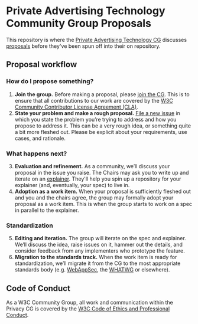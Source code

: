 # Private Advertising Technology Community Group Proposals 

This repository is where the [Private Advertising Technology CG](https://patcg.github.io/) discusses [proposals](https://patcg.github.io/charter.html#proposals) before they've been spun off into their on repository.

## Proposal workflow

### How do I propose something?

1. **Join the group.** Before making a proposal, please [join the CG](https://www.w3.org/community/patcg/join). This is to ensure that all contributions to our work are covered by the [W3C Community Contributor License Agreement (CLA)](https://www.w3.org/community/about/agreements/cla/).
2. **State your problem and make a rough proposal.** [File a new issue](https://github.com/patcg/proposals/issues/new) in which you state the problem you’re trying to address and how you propose to address it. This can be a very rough idea, or something quite a bit more fleshed out. Please be explicit about your requirements, use cases, and rationale.

### What happens next?

3. **Evaluation and refinement.** As a community, we’ll discuss your proposal in the issue you raise. The Chairs may ask you to write up and iterate on an [explainer](https://github.com/w3ctag/w3ctag.github.io/blob/master/explainers.md). They'll help you spin up a repository for your explainer (and, eventually, your spec) to live in.
4. **Adoption as a work item.** When your proposal is sufficiently fleshed out and you and the chairs agree, the group may formally adopt your proposal as a work item. This is when the group starts to work on a spec in parallel to the explainer.

### Standardization

5. **Editing and iteration.** The group will iterate on the spec and explainer. We’ll discuss the idea, raise issues on it, hammer out the details, and consider feedback from any implementers who prototype the feature.
6. **Migration to the standards track.** When the work item is ready for standardization, we’ll migrate it from the CG to the most appropriate standards body (e.g. [WebAppSec](https://www.w3.org/2011/webappsec/), the [WHATWG](https://whatwg.org/) or elsewhere).

## Code of Conduct

As a W3C Community Group, all work and communication within the Privacy CG is covered by the [W3C Code of Ethics and Professional Conduct](https://www.w3.org/Consortium/cepc/).

